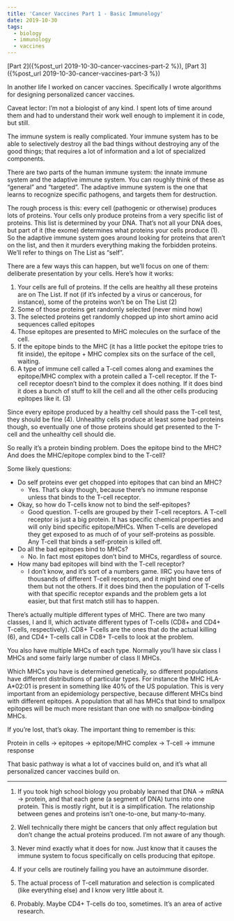 ```yaml
---
title: 'Cancer Vaccines Part 1 - Basic Immunology'
date: 2019-10-30
tags:
  - biology
  - immunology
  - vaccines
---
```

[Part 2]({%post_url 2019-10-30-cancer-vaccines-part-2 %}), [Part 3]({%post_url 2019-10-30-cancer-vaccines-part-3 %})

In another life I worked on cancer vaccines. Specifically I wrote algorithms for designing personalized cancer vaccines.

Caveat lector: I’m not a biologist of any kind. I spent lots of time around them and had to understand their work well enough to implement it in code, but still.

The immune system is really complicated. Your immune system has to be able to selectively destroy all the bad things without destroying any of the good things; that requires a lot of information and a lot of specialized components.

There are two parts of the human immune system: the innate immune system and the adaptive immune system. You can roughly think of these as “general” and “targeted”. The adaptive immune system is the one that learns to recognize specific pathogens, and targets them for destruction.

The rough process is this: every cell (pathogenic or otherwise) produces lots of proteins. Your cells only produce proteins from a very specific list of proteins. This list is determined by your DNA. That’s not all your DNA does, but part of it (the exome) determines what proteins your cells produce (1). So the adaptive immune system goes around looking for proteins that aren’t on the list, and then it murders everything making the forbidden proteins. We’ll refer to things on The List as “self”.

There are a few ways this can happen, but we’ll focus on one of them: deliberate presentation by your cells. Here’s how it works:

1. Your cells are full of proteins. If the cells are healthy all these proteins are on The List. If not (if it’s infected by a virus or cancerous, for instance), some of the proteins won’t be on The List (2) 
2. Some of those proteins get randomly selected (never mind how)
3. The selected proteins get randomly chopped up into short amino acid sequences called epitopes
4. Those epitopes are presented to MHC molecules on the surface of the cell.
5. If the epitope binds to the MHC (it has a little pocket the epitope tries to fit inside), the epitope + MHC complex sits on the surface of the cell, waiting.
6. A type of immune cell called a T-cell comes along and examines the epitope/MHC complex with a protein called a T-cell receptor. If the T-cell receptor doesn’t bind to the complex it does nothing. If it does bind it does a bunch of stuff to kill the cell and all the other cells producing epitopes like it. (3)

Since every epitope produced by a healthy cell should pass the T-cell test, they should be fine (4). Unhealthy cells produce at least some bad proteins though, so eventually one of those proteins should get presented to the T-cell and the unhealthy cell should die.

So really it’s a protein binding problem. Does the epitope bind to the MHC? And does the MHC/epitope complex bind to the T-cell?

Some likely questions:

* Do self proteins ever get chopped into epitopes that can bind an MHC?
    * Yes. That’s okay though, because there’s no immune response unless that binds to the T-cell receptor.
* Okay, so how do T-cells know not to bind the self-epitopes?
    * Good question. T-cells are grouped by their T-cell receptors. A T-cell receptor is just a big protein. It has specific chemical properties and will only bind specific epitope/MHCs. When T-cells are developed they get exposed to as much of of your self-proteins as possible. Any T-cell that binds a self-protein is killed off.
* Do all the bad epitopes bind to MHCs?
    * No. In fact most epitopes don’t bind to MHCs, regardless of source.
* How many bad epitopes will bind with the T-cell receptor?
    * I don’t know, and it’s sort of a numbers game. IIRC you have tens of thousands of different T-cell receptors, and it might bind one of them but not the others. If it does bind then the population of T-cells with that specific receptor expands and the problem gets a lot easier, but that first match still has to happen.

There’s actually multiple different types of MHC. There are two many classes, I and II, which activate different types of T-cells (CD8+ and CD4+ T-cells, respectively). CD8+ T-cells are the ones that do the actual killing (6), and CD4+ T-cells call in CD8+ T-cells to look at the problem.

You also have multiple MHCs of each type. Normally you’ll have six class I MHCs and some fairly large number of class II MHCs.

Which MHCs you have is determined genetically, so different populations have different distributions of particular types. For instance the MHC HLA-A*02:01 is present in something like 40% of the US population. This is very important from an epidemiology perspective, because different MHCs bind with different epitopes. A population that all has MHCs that bind to smallpox epitopes will be much more resistant than one with no smallpox-binding MHCs.

If you’re lost, that’s okay. The important thing to remember is this:

Protein in cells -> epitopes -> epitope/MHC complex -> T-cell -> immune response

That basic pathway is what a lot of vaccines build on, and it’s what all personalized cancer vaccines build on.

------------------------------

1. If you took high school biology you probably learned that DNA -> mRNA -> protein, and that each gene (a segment of DNA) turns into one protein. This is mostly right, but it is a simplification. The relationship between genes and proteins isn’t one-to-one, but many-to-many.

2. Well technically there might be cancers that only affect regulation but don’t change the actual proteins produced. I’m not aware of any though.

3. Never mind exactly what it does for now. Just know that it causes the immune system to focus specifically on cells producing that epitope.

4. If your cells are routinely failing you have an autoimmune disorder.

5. The actual process of T-cell maturation and selection is complicated (like everything else) and I know very little about it.

6. Probably. Maybe CD4+ T-cells do too, sometimes. It’s an area of active research.

